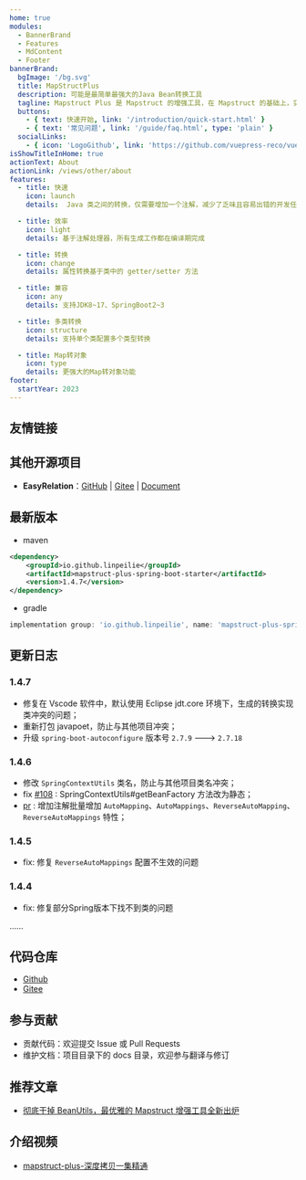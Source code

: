 ```yaml
---
home: true
modules:
  - BannerBrand
  - Features
  - MdContent
  - Footer
bannerBrand:
  bgImage: '/bg.svg'
  title: MapStructPlus
  description: 可能是最简单最强大的Java Bean转换工具
  tagline: Mapstruct Plus 是 Mapstruct 的增强工具，在 Mapstruct 的基础上，实现了自动生成 Mapper 接口的功能，并强化了部分功能，使 Java 类型转换更加便捷、优雅。
  buttons:
    - { text: 快速开始, link: '/introduction/quick-start.html' }
    - { text: '常见问题', link: '/guide/faq.html', type: 'plain' }
  socialLinks:
    - { icon: 'LogoGithub', link: 'https://github.com/vuepress-reco/vuepress-theme-reco' }
isShowTitleInHome: true
actionText: About
actionLink: /views/other/about
features:
  - title: 快速
    icon: launch
    details:  Java 类之间的转换，仅需要增加一个注解，减少了乏味且容易出错的开发任务

  - title: 效率
    icon: light
    details: 基于注解处理器，所有生成工作都在编译期完成

  - title: 转换
    icon: change
    details: 属性转换基于类中的 getter/setter 方法

  - title: 兼容
    icon: any
    details: 支持JDK8~17、SpringBoot2~3

  - title: 多类转换
    icon: structure
    details: 支持单个类配置多个类型转换

  - title: Map转对象
    icon: type
    details: 更强大的Map转对象功能
footer:
  startYear: 2023
---
```


## 友情链接

<links />

## 其他开源项目
- **EasyRelation**：[GitHub](https://github.com/linpeilie/easy-relation) | [Gitee](https://gitee.com/easii/easy-relation) | [Document](https://easy-relation.easii.cn)

## 最新版本

- maven

```xml
<dependency>
    <groupId>io.github.linpeilie</groupId>
    <artifactId>mapstruct-plus-spring-boot-starter</artifactId>
    <version>1.4.7</version>
</dependency>
```

- gradle

```groovy
implementation group: 'io.github.linpeilie', name: 'mapstruct-plus-spring-boot-starter', version: '1.4.7'
```

## 更新日志

### 1.4.7

- 修复在 Vscode 软件中，默认使用 Eclipse jdt.core 环境下，生成的转换实现类冲突的问题；
- 重新打包 javapoet，防止与其他项目冲突；
- 升级 `spring-boot-autoconfigure` 版本号 `2.7.9` ---> `2.7.18`

### 1.4.6

- 修改 `SpringContextUtils` 类名，防止与其他项目类名冲突；
- fix [#108](https://github.com/linpeilie/mapstruct-plus/issues/108) :  SpringContextUtils#getBeanFactory 方法改为静态；
- [pr](https://github.com/linpeilie/mapstruct-plus/pull/114) : 增加注解批量增加 `AutoMapping`、`AutoMappings`、`ReverseAutoMapping`、`ReverseAutoMappings` 特性；

### 1.4.5

- fix: 修复 `ReverseAutoMappings` 配置不生效的问题

### 1.4.4

- fix: 修复部分Spring版本下找不到类的问题

……

## 代码仓库

- [Github](https://github.com/linpeilie/mapstruct-plus)
- [Gitee](https://gitee.com/linpeilie/mapstruct-plus)

## 参与贡献

- 贡献代码：欢迎提交 Issue 或 Pull Requests
- 维护文档：项目目录下的 docs 目录，欢迎参与翻译与修订

## 推荐文章

- [彻底干掉 BeanUtils，最优雅的 Mapstruct 增强工具全新出炉](https://juejin.cn/post/7204307381688909882)

## 介绍视频

- [mapstruct-plus-深度拷贝一集精通](https://www.bilibili.com/video/BV1KM4y1E7GJ/)